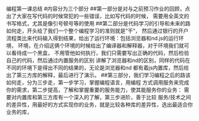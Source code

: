 编程第一课总结
#内容分为三个部分
##第一部分是对与之前预习作业的回顾，点出了大家在写代码的时候常犯的一些错误，比如写代码的时候，
需要用全英文的书写格式，尤其是像引号顿号等的使用
##第二部分是代码学习的引导和未来的路如何走，开头给了我们一个整个编程学习的准则就是”干“，
然后通过银行的开户流程类比来代码输入得到结果，给出了运行环境：包括浏览器和nd.js的运行环境，
环境，在介绍这俩个环境的时候给出了编译器和解释器，对于环境我们就可以看待成一个黑盒，
不用管他如何执行，我们只需要写出正确的代码，然后检验自己的代码，然后通过内置服务的区别
讲解了浏览器和nd的区别，同样的代码在不同的环境下是得出不同的结果的，无论是浏览器和nd
都有着js内置库，然后给出了第三方库的解释，最后进行了演示。
##第三部分，我们学习编程之后的路该 如何走，分为三步走，第一步学习，掌握编程语言，用编程
方式调用服务来完成你的需求，第二步提高，了解和掌握重要的服务能力，使其能服务你的业务：
需要对内置库和第三方库有一个深入的了解，第三步进阶，善于比较
服务/技术之间的差异性，用最好的方式实现你的业务，就是比较各种库的差异性，选出最适合你业务的库，

